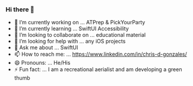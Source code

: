 ### Hi there 👋

- 🔭 I’m currently working on ... ATPrep & PickYourParty
- 🌱 I’m currently learning ... SwiftUI Accessibility
- 👯 I’m looking to collaborate on ... educational material
- 🤔 I’m looking for help with ... any iOS projects
- 💬 Ask me about ... SwiftUI
- 📫 How to reach me: ... https://www.linkedin.com/in/chris-d-gonzales/
- 😄 Pronouns: ... He/His
- ⚡ Fun fact: ... I am a recreational aerialist and am developing a green thumb


